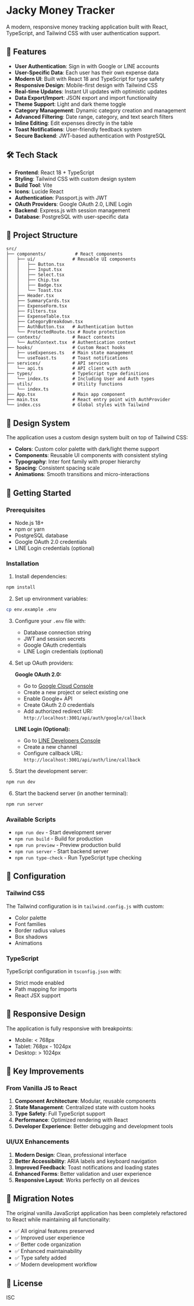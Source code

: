 # Jacky Money Tracker

A modern, responsive money tracking application built with React, TypeScript, and Tailwind CSS with user authentication support.

## 🚀 Features

- **User Authentication**: Sign in with Google or LINE accounts
- **User-Specific Data**: Each user has their own expense data
- **Modern UI**: Built with React 18 and TypeScript for type safety
- **Responsive Design**: Mobile-first design with Tailwind CSS
- **Real-time Updates**: Instant UI updates with optimistic updates
- **Data Export/Import**: JSON export and import functionality
- **Theme Support**: Light and dark theme toggle
- **Category Management**: Dynamic category creation and management
- **Advanced Filtering**: Date range, category, and text search filters
- **Inline Editing**: Edit expenses directly in the table
- **Toast Notifications**: User-friendly feedback system
- **Secure Backend**: JWT-based authentication with PostgreSQL

## 🛠️ Tech Stack

- **Frontend**: React 18 + TypeScript
- **Styling**: Tailwind CSS with custom design system
- **Build Tool**: Vite
- **Icons**: Lucide React
- **Authentication**: Passport.js with JWT
- **OAuth Providers**: Google OAuth 2.0, LINE Login
- **Backend**: Express.js with session management
- **Database**: PostgreSQL with user-specific data

## 📁 Project Structure

```
src/
├── components/           # React components
│   ├── ui/              # Reusable UI components
│   │   ├── Button.tsx
│   │   ├── Input.tsx
│   │   ├── Select.tsx
│   │   ├── Chip.tsx
│   │   ├── Badge.tsx
│   │   └── Toast.tsx
│   ├── Header.tsx
│   ├── SummaryCards.tsx
│   ├── ExpenseForm.tsx
│   ├── Filters.tsx
│   ├── ExpenseTable.tsx
│   ├── CategoryBreakdown.tsx
│   ├── AuthButton.tsx   # Authentication button
│   └── ProtectedRoute.tsx # Route protection
├── contexts/            # React contexts
│   └── AuthContext.tsx  # Authentication context
├── hooks/               # Custom React hooks
│   ├── useExpenses.ts   # Main state management
│   └── useToast.ts      # Toast notifications
├── services/            # API services
│   └── api.ts           # API client with auth
├── types/               # TypeScript type definitions
│   └── index.ts         # Including User and Auth types
├── utils/               # Utility functions
│   └── index.ts
├── App.tsx              # Main app component
├── main.tsx             # React entry point with AuthProvider
└── index.css            # Global styles with Tailwind
```

## 🎨 Design System

The application uses a custom design system built on top of Tailwind CSS:

- **Colors**: Custom color palette with dark/light theme support
- **Components**: Reusable UI components with consistent styling
- **Typography**: Inter font family with proper hierarchy
- **Spacing**: Consistent spacing scale
- **Animations**: Smooth transitions and micro-interactions

## 🚀 Getting Started

### Prerequisites

- Node.js 18+ 
- npm or yarn
- PostgreSQL database
- Google OAuth 2.0 credentials
- LINE Login credentials (optional)

### Installation

1. Install dependencies:
```bash
npm install
```

2. Set up environment variables:
```bash
cp env.example .env
```

3. Configure your `.env` file with:
   - Database connection string
   - JWT and session secrets
   - Google OAuth credentials
   - LINE Login credentials (optional)

4. Set up OAuth providers:
   
   **Google OAuth 2.0:**
   - Go to [Google Cloud Console](https://console.cloud.google.com/)
   - Create a new project or select existing one
   - Enable Google+ API
   - Create OAuth 2.0 credentials
   - Add authorized redirect URI: `http://localhost:3001/api/auth/google/callback`
   
   **LINE Login (Optional):**
   - Go to [LINE Developers Console](https://developers.line.biz/)
   - Create a new channel
   - Configure callback URL: `http://localhost:3001/api/auth/line/callback`

5. Start the development server:
```bash
npm run dev
```

6. Start the backend server (in another terminal):
```bash
npm run server
```

### Available Scripts

- `npm run dev` - Start development server
- `npm run build` - Build for production
- `npm run preview` - Preview production build
- `npm run server` - Start backend server
- `npm run type-check` - Run TypeScript type checking

## 🔧 Configuration

### Tailwind CSS

The Tailwind configuration is in `tailwind.config.js` with custom:
- Color palette
- Font families
- Border radius values
- Box shadows
- Animations

### TypeScript

TypeScript configuration in `tsconfig.json` with:
- Strict mode enabled
- Path mapping for imports
- React JSX support

## 📱 Responsive Design

The application is fully responsive with breakpoints:
- Mobile: < 768px
- Tablet: 768px - 1024px  
- Desktop: > 1024px

## 🎯 Key Improvements

### From Vanilla JS to React

1. **Component Architecture**: Modular, reusable components
2. **State Management**: Centralized state with custom hooks
3. **Type Safety**: Full TypeScript support
4. **Performance**: Optimized rendering with React
5. **Developer Experience**: Better debugging and development tools

### UI/UX Enhancements

1. **Modern Design**: Clean, professional interface
2. **Better Accessibility**: ARIA labels and keyboard navigation
3. **Improved Feedback**: Toast notifications and loading states
4. **Enhanced Forms**: Better validation and user experience
5. **Responsive Layout**: Works perfectly on all devices

## 🔄 Migration Notes

The original vanilla JavaScript application has been completely refactored to React while maintaining all functionality:

- ✅ All original features preserved
- ✅ Improved user experience
- ✅ Better code organization
- ✅ Enhanced maintainability
- ✅ Type safety added
- ✅ Modern development workflow

## 📄 License

ISC


